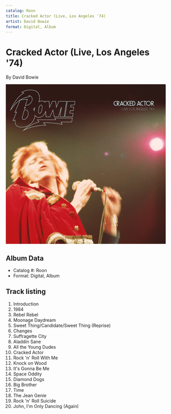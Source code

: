 ```yaml
---
catalog: Roon
title: Cracked Actor (Live, Los Angeles '74)
artist: David Bowie
format: Digital, Album
---
```


# Cracked Actor (Live, Los Angeles '74)

By David Bowie

![](../../assets/albumcovers/David_Bowie-Cracked_Actor_Live__Los_Angeles_74.png)

## Album Data

- Catalog #: Roon
- Format: Digital, Album


## Track listing


1. Introduction
2. 1984
3. Rebel Rebel
4. Moonage Daydream
5. Sweet Thing/Candidate/Sweet Thing (Reprise)
6. Changes
7. Suffragette City
8. Aladdin Sane
9. All the Young Dudes
10. Cracked Actor
11. Rock 'n' Roll With Me
12. Knock on Wood
13. It's Gonna Be Me
14. Space Oddity
15. Diamond Dogs
16. Big Brother
17. Time
18. The Jean Genie
19. Rock 'n' Roll Suicide
20. John, I'm Only Dancing (Again)


